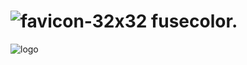 # ![favicon-32x32](https://github.com/vishnu1002/fuse-color/assets/145321614/5f60d2c8-321d-420d-b2ae-5ae10b0a6005) fusecolor. 


![logo](https://github.com/vishnu1002/fuse-color/assets/145321614/051b84f9-9782-46bb-917b-de99d1486454)
